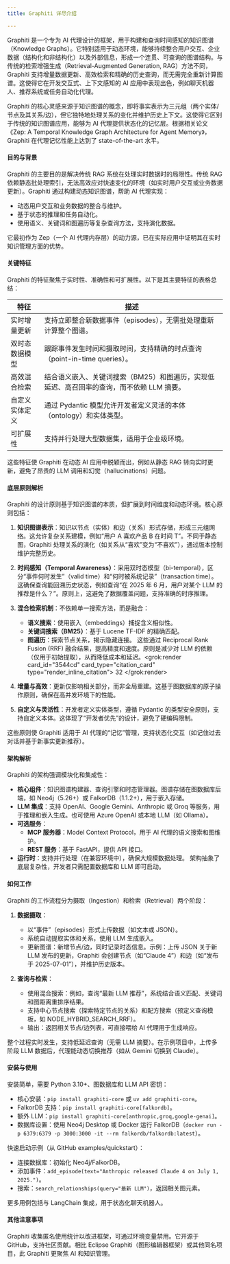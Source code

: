 ```yaml
---
title: Graphiti 详尽介绍

---
```


Graphiti 是一个专为 AI 代理设计的框架，用于构建和查询时间感知的知识图谱（Knowledge Graphs）。它特别适用于动态环境，能够持续整合用户交互、企业数据（结构化和非结构化）以及外部信息，形成一个连贯、可查询的图谱结构。与传统的检索增强生成（Retrieval-Augmented Generation, RAG）方法不同，Graphiti 支持增量数据更新、高效检索和精确的历史查询，而无需完全重新计算图谱。这使得它在开发交互式、上下文感知的 AI 应用中表现出色，例如聊天机器人、推荐系统或任务自动化代理。

Graphiti 的核心灵感来源于知识图谱的概念，即将事实表示为三元组（两个实体/节点及其关系/边），但它独特地处理关系的变化并维护历史上下文。这使得它区别于传统的知识图谱应用，能够为 AI 代理提供状态化的记忆层。根据相关论文《Zep: A Temporal Knowledge Graph Architecture for Agent Memory》，Graphiti 在代理记忆性能上达到了 state-of-the-art 水平。

#### 目的与背景
Graphiti 的主要目的是解决传统 RAG 系统在处理实时数据时的局限性。传统 RAG 依赖静态批处理索引，无法高效应对快速变化的环境（如实时用户交互或业务数据更新）。Graphiti 通过构建动态知识图谱，帮助 AI 代理实现：
- 动态用户交互和业务数据的整合与维护。
- 基于状态的推理和任务自动化。
- 使用语义、关键词和图遍历等复杂查询方法，支持演化数据。

它最初作为 Zep（一个 AI 代理内存层）的动力源，已在实际应用中证明其在实时知识管理方面的优势。

#### 关键特征
Graphiti 的特征聚焦于实时性、准确性和可扩展性。以下是其主要特征的表格总结：

| 特征                  | 描述                                                                 |
|-----------------------|----------------------------------------------------------------------|
| 实时增量更新          | 支持立即整合新数据事件（episodes），无需批处理重新计算整个图谱。     |
| 双时态数据模型        | 跟踪事件发生时间和摄取时间，支持精确的时点查询（point-in-time queries）。 |
| 高效混合检索          | 结合语义嵌入、关键词搜索（BM25）和图遍历，实现低延迟、高召回率的查询，而不依赖 LLM 摘要。 |
| 自定义实体定义        | 通过 Pydantic 模型允许开发者定义灵活的本体（ontology）和实体类型。   |
| 可扩展性              | 支持并行处理大型数据集，适用于企业级环境。                           |

这些特征使 Graphiti 在动态 AI 应用中脱颖而出，例如从静态 RAG 转向实时更新，避免了昂贵的 LLM 调用和幻觉（hallucinations）问题。

#### 底层原则解析
Graphiti 的设计原则基于知识图谱的本质，但扩展到时间维度和动态环境。核心原则包括：

1. **知识图谱表示**：知识以节点（实体）和边（关系）形式存储，形成三元组网络。这允许复杂关系建模，例如“用户 A 喜欢产品 B 在时间 T”。不同于静态图，Graphiti 处理关系的演化（如关系从“喜欢”变为“不喜欢”），通过版本控制维护完整历史。

2. **时间感知（Temporal Awareness）**：采用双时态模型（bi-temporal），区分“事件何时发生”（valid time）和“何时被系统记录”（transaction time）。这确保查询能回溯历史状态，例如查询“在 2025 年 6 月，用户对某个 LLM 的推荐是什么？”。原则上，这避免了数据覆盖问题，支持准确的时序推理。

3. **混合检索机制**：不依赖单一搜索方法，而是融合：
   - **语义搜索**：使用嵌入（embeddings）捕捉含义相似性。
   - **关键词搜索（BM25）**：基于 Lucene TF-IDF 的精确匹配。
   - **图遍历**：探索节点关系，揭示隐藏连接。
   这些通过 Reciprocal Rank Fusion (RRF) 融合结果，提高精度和速度。原则是减少对 LLM 的依赖（仅用于初始提取），从而降低成本和延迟。<grok:render card_id="3544cd" card_type="citation_card" type="render_inline_citation">
<argument name="citation_id">32</argument>
</grok:render>

4. **增量与高效**：更新仅影响相关部分，而非全局重建。这基于图数据库的原子操作原则，确保在高并发环境下的性能。

5. **自定义与灵活性**：开发者定义实体类型，遵循 Pydantic 的类型安全原则，支持自定义本体。这体现了“开发者优先”的设计，避免了硬编码限制。

这些原则使 Graphiti 适用于 AI 代理的“记忆”管理，支持状态化交互（如记住过去对话并基于新事实更新推荐）。

#### 架构解析
Graphiti 的架构强调模块化和集成性：
- **核心组件**：知识图谱构建器、查询引擎和时态管理器。图谱存储在图数据库后端，如 Neo4j（5.26+）或 FalkorDB（1.1.2+），用于嵌入存储。
- **LLM 集成**：支持 OpenAI、Google Gemini、Anthropic 或 Groq 等服务，用于推理和嵌入生成。也可使用 Azure OpenAI 或本地 LLM（如 Ollama）。
- **可选服务**：
  - **MCP 服务器**：Model Context Protocol，用于 AI 代理的语义搜索和图维护。
  - **REST 服务**：基于 FastAPI，提供 API 接口。
- **运行时**：支持并行处理（在兼容环境中），确保大规模数据处理。
架构抽象了底层复杂性，开发者只需配置数据库和 LLM 即可启动。

#### 如何工作
Graphiti 的工作流程分为摄取（Ingestion）和检索（Retrieval）两个阶段：

1. **数据摄取**：
   - 以“事件”（episodes）形式上传数据（如文本或 JSON）。
   - 系统自动提取实体和关系，使用 LLM 生成嵌入。
   - 更新图谱：新增节点/边，同时记录时态信息。示例：上传 JSON 关于新 LLM 发布的更新，Graphiti 会创建节点（如“Claude 4”）和边（如“发布于 2025-07-01”），并维护历史版本。

2. **查询与检索**：
   - 使用混合搜索：例如，查询“最新 LLM 推荐”，系统结合语义匹配、关键词和图距离重排序结果。
   - 支持中心节点搜索（探索特定节点的关系）和配方搜索（预定义查询模板，如 NODE_HYBRID_SEARCH_RRF）。
   - 输出：返回相关节点/边列表，可直接喂给 AI 代理用于生成响应。

整个过程实时发生，支持低延迟查询（无需 LLM 摘要）。在示例项目中，上传多阶段 LLM 数据后，代理能动态切换推荐（如从 Gemini 切换到 Claude）。

#### 安装与使用
安装简单，需要 Python 3.10+、图数据库和 LLM API 密钥：
- 核心安装：`pip install graphiti-core` 或 `uv add graphiti-core`。
- FalkorDB 支持：`pip install graphiti-core[falkordb]`。
- 额外 LLM：`pip install graphiti-core[anthropic,groq,google-genai]`。
- 数据库设置：使用 Neo4j Desktop 或 Docker 运行 FalkorDB（`docker run -p 6379:6379 -p 3000:3000 -it --rm falkordb/falkordb:latest`）。

快速启动示例（从 GitHub examples/quickstart）：
- 连接数据库：初始化 Neo4j/FalkorDB。
- 添加事件：`add_episode(text="Anthropic released Claude 4 on July 1, 2025.")`。
- 搜索：`search_relationships(query="最新 LLM")`，返回相关图元素。

更多用例包括与 LangChain 集成，用于状态化聊天机器人。
#### 其他注意事项
Graphiti 收集匿名使用统计以改进框架，可通过环境变量禁用。它开源于 GitHub，支持社区贡献。相比 Eclipse Graphiti（图形编辑器框架）或其他同名项目，此 Graphiti 更聚焦 AI 和知识管理。
